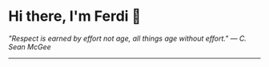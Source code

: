 <h1>Hi there, I'm Ferdi 👋</h1>

<p><em>
  "Respect is earned by effort not age, all things age without effort." — C. Sean McGee
</em></p>

---
